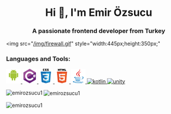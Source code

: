 <h1 align="center">Hi 👋, I'm Emir Özsucu</h1>
<h3 align="center">A passionate frontend developer from Turkey</h3>

<img src="[/img/firewall.gif](https://www.appdev360.com/wp-content/uploads/2021/02/gif-app-development-on-android.gif)" style="width:445px;height:350px;"

<h3 align="left">Languages and Tools:</h3>
<p align="left"> <a href="https://developer.android.com" target="_blank" rel="noreferrer"> <img src="https://raw.githubusercontent.com/devicons/devicon/master/icons/android/android-original-wordmark.svg" alt="android" width="40" height="40"/> </a> <a href="https://www.w3schools.com/cs/" target="_blank" rel="noreferrer"> <img src="https://raw.githubusercontent.com/devicons/devicon/master/icons/csharp/csharp-original.svg" alt="csharp" width="40" height="40"/> </a> <a href="https://www.w3schools.com/css/" target="_blank" rel="noreferrer"> <img src="https://raw.githubusercontent.com/devicons/devicon/master/icons/css3/css3-original-wordmark.svg" alt="css3" width="40" height="40"/> </a> <a href="https://www.w3.org/html/" target="_blank" rel="noreferrer"> <img src="https://raw.githubusercontent.com/devicons/devicon/master/icons/html5/html5-original-wordmark.svg" alt="html5" width="40" height="40"/> </a> <a href="https://www.java.com" target="_blank" rel="noreferrer"> <img src="https://raw.githubusercontent.com/devicons/devicon/master/icons/java/java-original.svg" alt="java" width="40" height="40"/> </a> <a href="https://kotlinlang.org" target="_blank" rel="noreferrer"> <img src="https://www.vectorlogo.zone/logos/kotlinlang/kotlinlang-icon.svg" alt="kotlin" width="40" height="40"/> </a> <a href="https://unity.com/" target="_blank" rel="noreferrer"> <img src="https://www.vectorlogo.zone/logos/unity3d/unity3d-icon.svg" alt="unity" width="40" height="40"/> </a> </p>

<p><img align="left" src="https://github-readme-stats.vercel.app/api/top-langs?username=emirozsucu1&show_icons=true&locale=en&layout=compact" alt="emirozsucu1" /></p>

<p>&nbsp;<img align="center" src="https://github-readme-stats.vercel.app/api?username=emirozsucu1&show_icons=true&locale=en" alt="emirozsucu1" /></p>

<p><img align="center" src="https://github-readme-streak-stats.herokuapp.com/?user=emirozsucu1&" alt="emirozsucu1" /></p>
